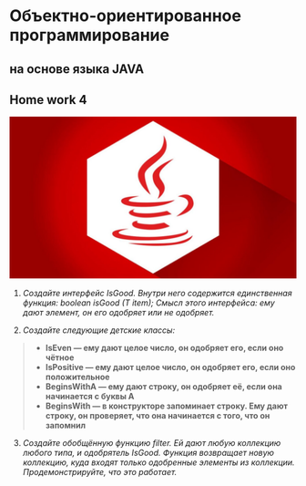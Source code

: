 # Объектно-ориентированное программирование
## на основе языка JAVA
## Home work 4

![java.jpg](java.jpg)


1. _Создайте интерфейс IsGood<T>. 
Внутри него содержится единственная функция:
boolean isGood (T item);
Смысл этого интерфейса: 
ему дают элемент, он его одобряет или не одобряет._

2. _Создайте следующие детские классы:_
>- __IsEven — ему дают целое число, 
он одобряет его, если оно чётное__
>- __IsPositive — ему дают целое число, 
он одобряет его, если оно положительное__
>- __BeginsWithA — ему дают строку, он одобряет её,
если она начинается с буквы A__
>- __BeginsWith — в конструкторе запоминает строку. 
Ему дают строку, он проверяет, 
что она начинается с того, что он запомнил__

3. _Создайте обобщённую функцию filter. 
Ей дают любую коллекцию любого типа, 
и одобрятель IsGood.
Функция возвращает новую коллекцию, 
куда входят только одобренные элементы из коллекции.
Продемонстрируйте, что это работает._